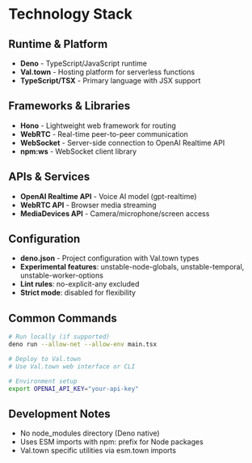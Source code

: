 # Technology Stack

## Runtime & Platform
- **Deno** - TypeScript/JavaScript runtime
- **Val.town** - Hosting platform for serverless functions
- **TypeScript/TSX** - Primary language with JSX support

## Frameworks & Libraries
- **Hono** - Lightweight web framework for routing
- **WebRTC** - Real-time peer-to-peer communication
- **WebSocket** - Server-side connection to OpenAI Realtime API
- **npm:ws** - WebSocket client library

## APIs & Services
- **OpenAI Realtime API** - Voice AI model (gpt-realtime)
- **WebRTC API** - Browser media streaming
- **MediaDevices API** - Camera/microphone/screen access

## Configuration
- **deno.json** - Project configuration with Val.town types
- **Experimental features**: unstable-node-globals, unstable-temporal, unstable-worker-options
- **Lint rules**: no-explicit-any excluded
- **Strict mode**: disabled for flexibility

## Common Commands
```bash
# Run locally (if supported)
deno run --allow-net --allow-env main.tsx

# Deploy to Val.town
# Use Val.town web interface or CLI

# Environment setup
export OPENAI_API_KEY="your-api-key"
```

## Development Notes
- No node_modules directory (Deno native)
- Uses ESM imports with npm: prefix for Node packages
- Val.town specific utilities via esm.town imports